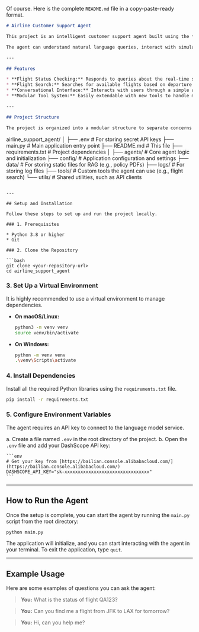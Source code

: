 Of course. Here is the complete `README.md` file in a copy-paste-ready format.

```markdown
# Airline Customer Support Agent

This project is an intelligent customer support agent built using the **Qwen-Agent** framework. It is designed to assist users with common airline-related inquiries by leveraging the power of Large Language Models (LLMs) and custom-defined tools.

The agent can understand natural language queries, interact with simulated airline APIs, and provide helpful, conversational responses.

---

## Features

* **Flight Status Checking:** Responds to queries about the real-time status of a flight (e.g., "On Time," "Delayed," "Cancelled").
* **Flight Search:** Searches for available flights based on departure city, destination, and date.
* **Conversational Interface:** Interacts with users through a simple and intuitive command-line interface.
* **Modular Tool System:** Easily extendable with new tools to handle more complex tasks like booking, baggage claims, or loyalty program inquiries.

---

## Project Structure

The project is organized into a modular structure to separate concerns and make it easy to maintain and extend:

```
airline_support_agent/
│
├── .env                # For storing secret API keys
├── main.py             # Main application entry point
├── README.md           # This file
├── requirements.txt    # Project dependencies
│
├── agents/             # Core agent logic and initialization
├── config/             # Application configuration and settings
├── data/               # For storing static files for RAG (e.g., policy PDFs)
├── logs/               # For storing log files
├── tools/              # Custom tools the agent can use (e.g., flight search)
└── utils/              # Shared utilities, such as API clients
```

---

## Setup and Installation

Follow these steps to set up and run the project locally.

### 1. Prerequisites

* Python 3.8 or higher
* Git

### 2. Clone the Repository

```bash
git clone <your-repository-url>
cd airline_support_agent
```

### 3. Set Up a Virtual Environment

It is highly recommended to use a virtual environment to manage dependencies.

* **On macOS/Linux:**
    ```bash
    python3 -m venv venv
    source venv/bin/activate
    ```
* **On Windows:**
    ```bash
    python -m venv venv
    .\venv\Scripts\activate
    ```

### 4. Install Dependencies

Install all the required Python libraries using the `requirements.txt` file.

```bash
pip install -r requirements.txt
```

### 5. Configure Environment Variables

The agent requires an API key to connect to the language model service.

a.  Create a file named `.env` in the root directory of the project.
b.  Open the `.env` file and add your DashScope API key:

    ```env
    # Get your key from [https://bailian.console.alibabacloud.com/](https://bailian.console.alibabacloud.com/)
    DASHSCOPE_API_KEY="sk-xxxxxxxxxxxxxxxxxxxxxxxxxxxxxxxx"
    ```

---

## How to Run the Agent

Once the setup is complete, you can start the agent by running the `main.py` script from the root directory:

```bash
python main.py
```

The application will initialize, and you can start interacting with the agent in your terminal. To exit the application, type `quit`.

---

## Example Usage

Here are some examples of questions you can ask the agent:

> **You:** What is the status of flight QA123?

> **You:** Can you find me a flight from JFK to LAX for tomorrow?

> **You:** Hi, can you help me?

```